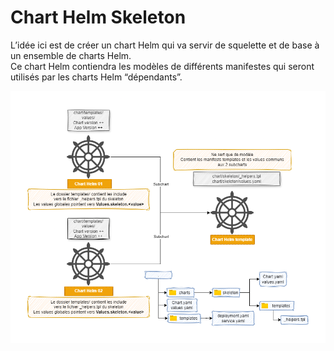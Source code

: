 # Chart Helm Skeleton

L’idée ici est de créer un chart Helm qui va servir de squelette et de base à un ensemble de charts Helm.  
Ce chart Helm contiendra les modèles de différents manifestes qui seront utilisés par les charts Helm “dépendants”.

![Diagram Chart Helm Skeleton](__res/subchart.drawio.png)